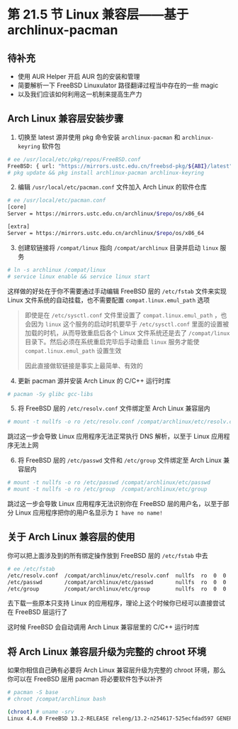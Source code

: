 # 第 21.5 节 Linux 兼容层——基于 archlinux-pacman

## 待补充

- 使用 AUR Helper 开启 AUR 包的安装和管理
- 简要解析一下 FreeBSD Linuxulator 路径翻译过程当中存在的一些 magic
- 以及我们应该如何利用这一机制来提高生产力

## Arch Linux 兼容层安装步骤

1. 切换至 latest 源并使用 pkg 命令安装 `archlinux-pacman` 和 `archlinux-keyring` 软件包

```sh
# ee /usr/local/etc/pkg/repos/FreeBSD.conf
FreeBSD: { url: "https://mirrors.ustc.edu.cn/freebsd-pkg/${ABI}/latest" }
# pkg update && pkg install archlinux-pacman archlinux-keyring
```

2. 编辑 `/usr/local/etc/pacman.conf` 文件加入 Arch Linux 的软件仓库

```sh
# ee /usr/local/etc/pacman.conf
[core]
Server = https://mirrors.ustc.edu.cn/archlinux/$repo/os/x86_64

[extra]
Server = https://mirrors.ustc.edu.cn/archlinux/$repo/os/x86_64
```

3. 创建软链接将 `/compat/linux` 指向 `/compat/archlinux` 目录并启动 `linux` 服务

```sh
# ln -s archlinux /compat/linux
# service linux enable && service linux start
```

这样做的好处在于你不需要通过手动编辑 FreeBSD 层的 `/etc/fstab` 文件来实现 Linux 文件系统的自动挂载，也不需要配置 `compat.linux.emul_path` 选项

> 即使是在 `/etc/sysctl.conf` 文件里设置了 `compat.linux.emul_path` ，也会因为 `linux` 这个服务的启动时机要早于 `/etc/sysctl.conf` 里面的设置被加载的时机，从而导致重启后各个 Linux 文件系统还是去了 `/compat/linux` 目录下。然后必须在系统重启完毕后手动重启 `linux` 服务才能使 `compat.linux.emul_path` 设置生效
>
> 因此直接做软链接是事实上最简单、有效的

4. 更新 pacman 源并安装 Arch Linux 的 C/C++ 运行时库

```sh
# pacman -Sy glibc gcc-libs
```

5. 将 FreeBSD 层的 `/etc/resolv.conf` 文件绑定至 Arch Linux 兼容层内

```sh
# mount -t nullfs -o ro /etc/resolv.conf /compat/archlinux/etc/resolv.conf
```

跳过这一步会导致 Linux 应用程序无法正常执行 DNS 解析，以至于 Linux 应用程序无法上网

6. 将 FreeBSD 层的 `/etc/passwd` 文件和 `/etc/group` 文件绑定至 Arch Linux 兼容层内

```sh
# mount -t nullfs -o ro /etc/passwd /compat/archlinux/etc/passwd
# mount -t nullfs -o ro /etc/group  /compat/archlinux/etc/group
```

跳过这一步会导致 Linux 应用程序无法识别你在 FreeBSD 层的用户名，以至于部分 Linux 应用程序把你的用户名显示为 `I have no name!`

## 关于 Arch Linux 兼容层的使用

你可以把上面涉及到的所有绑定操作放到 FreeBSD 层的 `/etc/fstab` 中去

```sh
# ee /etc/fstab
/etc/resolv.conf  /compat/archlinux/etc/resolv.conf  nullfs  ro  0  0
/etc/passwd       /compat/archlinux/etc/passwd       nullfs  ro  0  0
/etc/group        /compat/archlinux/etc/group        nullfs  ro  0  0
```

去下载一些原本只支持 Linux 的应用程序，理论上这个时候你已经可以直接尝试在 FreeBSD 层运行了

这时候 FreeBSD 会自动调用 Arch Linux 兼容层里的 C/C++ 运行时库

## 将 Arch Linux 兼容层升级为完整的 chroot 环境

如果你相信自己确有必要将 Arch Linux 兼容层升级为完整的 chroot 环境，那么你可以在 FreeBSD 层用 pacman 将必要软件包予以补齐

```sh
# pacman -S base
# chroot /compat/archlinux bash

(chroot) # uname -srv
Linux 4.4.0 FreeBSD 13.2-RELEASE releng/13.2-n254617-525ecfdad597 GENERIC
```
